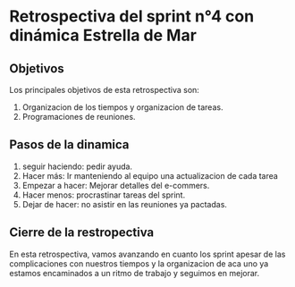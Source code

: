 # Retrospectiva del sprint n°4 con dinámica Estrella de Mar

## Objetivos
Los principales objetivos de esta retrospectiva son:

1. Organizacion de los tiempos y organizacion de tareas.
2. Programaciones de reuniones.


## Pasos de la dinamica

1. seguir haciendo: pedir ayuda.
2. Hacer más: Ir manteniendo al equipo una actualizacion de cada tarea
3. Empezar a hacer: Mejorar detalles del e-commers.
4. Hacer menos: procrastinar tareas del sprint.
5. Dejar de hacer: no asistir en las reuniones ya pactadas.

## Cierre de la restropectiva

En esta retrospectiva, vamos avanzando en cuanto los sprint apesar de las complicaciones con nuestros tiempos y la organizacion de aca uno ya estamos encaminados a un ritmo de trabajo y seguimos en mejorar.
